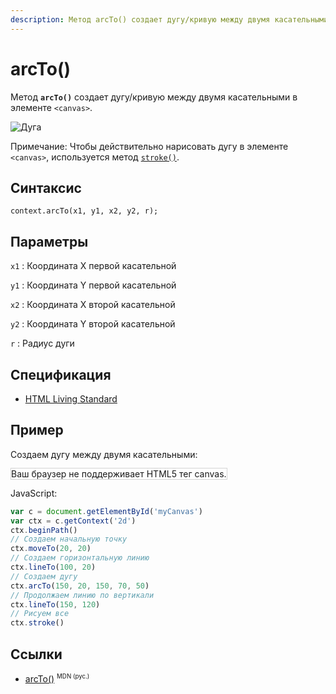 ```yaml
---
description: Метод arcTo() создает дугу/кривую между двумя касательными в элементе canvas
---
```


# arcTo()

Метод **`arcTo()`** создает дугу/кривую между двумя касательными в элементе `<canvas>`.

![Дуга](arcto.png)

Примечание: Чтобы действительно нарисовать дугу в элементе `<canvas>`, используется метод [`stroke()`](<stroke().md>).

## Синтаксис

```
context.arcTo(x1, y1, x2, y2, r);
```

## Параметры

`x1`
: Координата X первой касательной

`y1`
: Координата Y первой касательной

`x2`
: Координата X второй касательной

`y2`
: Координата Y второй касательной

`r`
: Радиус дуги

## Спецификация

- [HTML Living Standard](https://html.spec.whatwg.org/multipage/canvas.html#dom-context-2d-arcto)

## Пример

Создаем дугу между двумя касательными:

<canvas id="myCanvas" width="300" height="150" style="border:1px solid #d3d3d3;background:#ffffff;">
Ваш браузер не поддерживает HTML5 тег canvas.
</canvas>
<script>
var c=document.getElementById("myCanvas");
var canvOK=1;
try {c.getContext("2d");}
catch (er) {canvOK=0;}
if (canvOK==1){
var ctx=c.getContext("2d");
ctx.beginPath();
ctx.moveTo(20,20);
ctx.lineTo(100,20);
ctx.arcTo(150,20,150,70,50);
ctx.lineTo(150,120);
ctx.stroke();}
</script>

JavaScript:

```js
var c = document.getElementById('myCanvas')
var ctx = c.getContext('2d')
ctx.beginPath()
// Создаем начальную точку
ctx.moveTo(20, 20)
// Создаем горизонтальную линию
ctx.lineTo(100, 20)
// Создаем дугу
ctx.arcTo(150, 20, 150, 70, 50)
// Продолжаем линию по вертикали
ctx.lineTo(150, 120)
// Рисуем все
ctx.stroke()
```

## Ссылки

- [arcTo()](https://developer.mozilla.org/ru/docs/Web/API/CanvasRenderingContext2D/arcTo) <sup><small>MDN (рус.)</small></sup>
